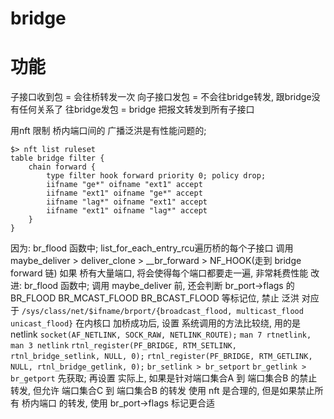 # bridge
# 功能
子接口收到包 = 会往桥转发一次
向子接口发包 = 不会往bridge转发, 跟bridge没有任何关系了
往bridge发包 = bridge 把报文转发到所有子接口

用nft 限制 桥内端口间的 广播泛洪是有性能问题的;
```log
$> nft list ruleset
table bridge filter {
    chain forward {
        type filter hook forward priority 0; policy drop;
        iifname "ge*" oifname "ext1" accept
        iifname "ext1" oifname "ge*" accept
        iifname "lag*" oifname "ext1" accept
        iifname "ext1" oifname "lag*" accept
    }
}
```
因为: br_flood 函数中; list_for_each_entry_rcu遍历桥的每个子接口
    调用 maybe_deliver > deliver_clone > __br_forward > NF_HOOK(走到 bridge forward 链)
    如果 桥有大量端口, 将会使得每个端口都要走一遍, 非常耗费性能
改进: br_flood 函数中; 调用 maybe_deliver 前, 还会判断
    br_port->flags 的 BR_FLOOD BR_MCAST_FLOOD BR_BCAST_FLOOD 等标记位, 禁止 泛洪
    对应于 `/sys/class/net/$ifname/brport/{broadcast_flood, multicast_flood unicast_flood}`
    在内核口 加桥成功后, 设置
    系统调用的方法比较绕, 用的是 netlink
    `socket(AF_NETLINK, SOCK_RAW, NETLINK_ROUTE);`
    `man 7 rtnetlink, man 3 netlink`
    `rtnl_register(PF_BRIDGE, RTM_SETLINK, rtnl_bridge_setlink, NULL, 0);`
    `rtnl_register(PF_BRIDGE, RTM_GETLINK, NULL, rtnl_bridge_getlink, 0);`
    `br_setlink > br_setport`
    `br_getlink > br_getport`
    先获取; 再设置
实际上, 如果是针对端口集合A 到 端口集合B 的禁止转发, 但允许 端口集合C 到 端口集合B 的转发
    使用 nft 是合理的, 但是如果禁止所有 桥内端口 的转发, 使用 br_port->flags 标记更合适